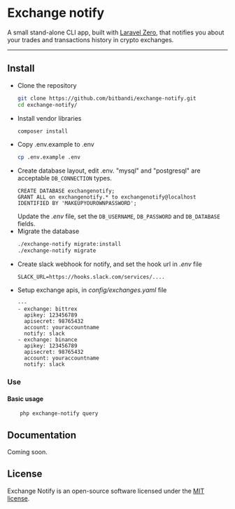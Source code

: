 # Exchange notify

A small stand-alone CLI app, built with [Laravel Zero](https://laravel-zero.com/), that notifies you about your trades and transactions history in crypto exchanges.

------

## Install

- Clone the repository
  ```bash
  git clone https://github.com/bitbandi/exchange-notify.git
  cd exchange-notify/
  ```
- Install vendor libraries
  ```bash
  composer install
  ```
- Copy .env.example to .env
  ```bash
  cp .env.example .env
  ```
- Create database layout, edit .env. "mysql" and "postgresql" are acceptable `DB_CONNECTION` types.
  ```mysql
  CREATE DATABASE exchangenotify;
  GRANT ALL on exchangenotify.* to exchangenotify@localhost IDENTIFIED BY 'MAKEUPYOUROWNPASSWORD';
  ```
  Update the _.env_ file, set the `DB_USERNAME`, `DB_PASSWORD` and `DB_DATABASE` fields.
- Migrate the database
  ```bash
  ./exchange-notify migrate:install
  ./exchange-notify migrate
  ```
- Create slack webhook for notify, and set the hook url in _.env_ file
  ```
  SLACK_URL=https://hooks.slack.com/services/....
  ```
- Setup exchange apis, in _config/exchanges.yaml_ file
  ```
  ---
  - exchange: bittrex
    apikey: 123456789
    apisecret: 98765432
    account: youraccountname
    notify: slack
  - exchange: binance
    apikey: 123456789
    apisecret: 98765432
    account: youraccountname
    notify: slack
  
  ```

### Use

#### Basic usage

```shell
    php exchange-notify query
```

## Documentation

Coming soon.

## License

Exchange Notify is an open-source software licensed under the [MIT license](LICENSE.md).
